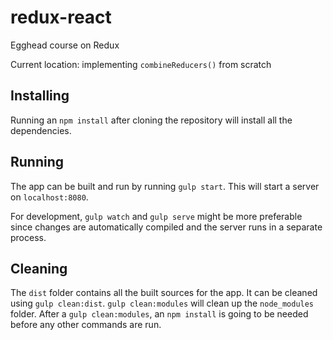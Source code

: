 # redux-react
Egghead course on Redux

Current location: implementing `combineReducers()` from scratch

## Installing

Running an `npm install` after cloning the repository will install all the dependencies.

## Running

The app can be built and run by running `gulp start`. This will start a server on `localhost:8080`.

For development, `gulp watch` and `gulp serve` might be more preferable since changes are automatically compiled and the server runs in a separate process.

## Cleaning

The `dist` folder contains all the built sources for the app. It can be cleaned using `gulp clean:dist`. `gulp clean:modules` will clean up the `node_modules` folder. After a `gulp clean:modules`, an `npm install` is going to be needed before any other commands are run. 

